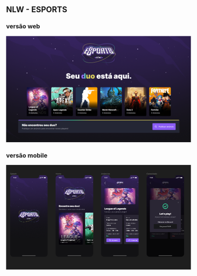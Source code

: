 ## NLW - ESPORTS 

### versão web
![ladingPage](https://github.com/georgesbrj/Nlw-Esports/blob/master/web/public/lading-page.png)

### versão mobile
![mobile](https://github.com/georgesbrj/Nlw-Esports/blob/master/mobile/assets/interface-mobile.png)